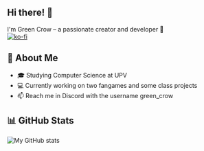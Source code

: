 ## Hi there! 👋 

I'm Green Crow – a passionate creator and developer 🚀  
[![ko-fi](https://ko-fi.com/img/githubbutton_sm.svg)](https://ko-fi.com/M4M71CNT9W)

## 🌟 About Me  
- 🎓 Studying Computer Science at UPV
- 💻 Currently working on two fangames and some class projects
- 📫 Reach me in Discord with the username green_crow

## 📊 GitHub Stats  
![My GitHub stats](https://github-readme-stats.vercel.app/api?username=green-cr0w&show_icons=true&theme=radical)


